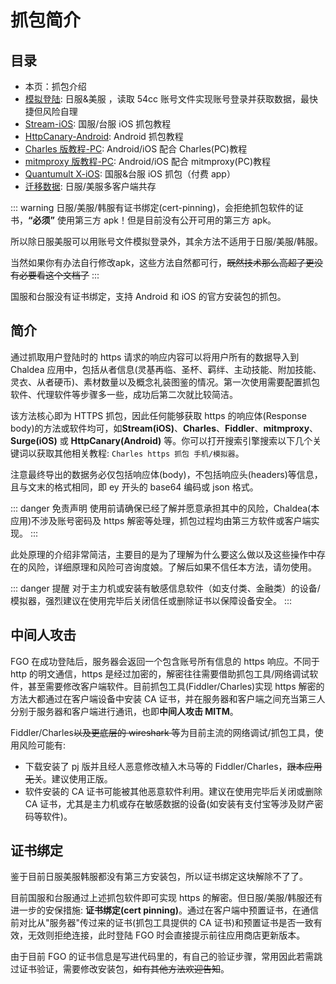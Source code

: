 # 抓包简介

## 目录

- 本页：抓包介绍
- [模拟登陆](./auto_login.md): 日服&美服 ，读取 54cc 账号文件实现账号登录并获取数据，最快捷但风险自理
- [Stream-iOS](./stream.md): 国服/台服 iOS 抓包教程
- [HttpCanary-Android](./httpcanary.md): Android 抓包教程
- [Charles 版教程-PC](./charles.md): Android/iOS 配合 Charles(PC)教程
- [mitmproxy 版教程-PC](./mitmproxy.md): Android/iOS 配合 mitmproxy(PC)教程
- [Quantumult X-iOS](./quantumultx.md): 国服&台服 iOS 抓包（付费 app）
- [迁移数据](./transfer_data.md): 日服/美服多客户端共存

::: warning
日服/美服/韩服有证书绑定(cert-pinning)，会拒绝抓包软件的证书，**“必须”** 使用第三方 apk！但是目前没有公开可用的第三方 apk。

所以除日服美服可以用账号文件模拟登录外，其余方法不适用于日服/美服/韩服。

当然如果你有办法自行修改apk，这些方法自然都可行，~~既然技术那么高超了更没有必要看这个文档了~~
:::

国服和台服没有证书绑定，支持 Android 和 iOS 的官方安装包的抓包。

## 简介

通过抓取用户登陆时的 https 请求的响应内容可以将用户所有的数据导入到 Chaldea 应用中，包括从者信息(灵基再临、圣杯、羁绊、主动技能、附加技能、灵衣、从者硬币)、素材数量以及概念礼装图鉴的情况。第一次使用需要配置抓包软件、代理软件等步骤多一些，成功后第二次就比较简洁。

该方法核心即为 HTTPS 抓包，因此任何能够获取 https 的响应体(Response body)的方法或软件均可，如**Stream(iOS)**、**Charles**、**Fiddler**、**mitmproxy**、**Surge(iOS)** 或 **HttpCanary(Android)** 等。你可以打开搜索引擎搜索以下几个关键词以获取其他相关教程: `Charles https 抓包 手机/模拟器`。

注意最终导出的数据务必仅包括响应体(body)，不包括响应头(headers)等信息，且与文末的格式相同，即 ey 开头的 base64 编码或 json 格式。

::: danger 免责声明
使用前请确保已经了解并愿意承担其中的风险，Chaldea(本应用)不涉及账号密码及 https 解密等处理，抓包过程均由第三方软件或客户端实现。
:::

此处原理的介绍非常简洁，主要目的是为了理解为什么要这么做以及这些操作中存在的风险，详细原理和风险可咨询度娘。了解后如果不信任本方法，请勿使用。

::: danger 提醒
对于主力机或安装有敏感信息软件（如支付类、金融类）的设备/模拟器，强烈建议在使用完毕后关闭信任或删除证书以保障设备安全。
:::

## 中间人攻击

FGO 在成功登陆后，服务器会返回一个包含账号所有信息的 https 响应。不同于 http 的明文通信，https 是经过加密的，解密往往需要借助抓包工具/网络调试软件，甚至需要修改客户端软件。目前抓包工具(Fiddler/Charles)实现 https 解密的方法大都通过在客户端设备中安装 CA 证书，并在服务器和客户端之间充当第三人分别于服务器和客户端进行通讯，也即**中间人攻击 MITM**。

Fiddler/Charles~~以及更底层的 wireshark 等~~为目前主流的网络调试/抓包工具，使用风险可能有:

- 下载安装了 pj 版并且经人恶意修改植入木马等的 Fiddler/Charles，~~跟本应用无关~~。建议使用正版。
- 软件安装的 CA 证书可能被其他恶意软件利用。建议在使用完毕后关闭或删除 CA 证书，尤其是主力机或存在敏感数据的设备(如安装有支付宝等涉及财产密码等软件)。

## 证书绑定

鉴于目前日服美服韩服都没有第三方安装包，所以证书绑定这块解除不了了。

目前国服和台服通过上述抓包软件即可实现 https 的解密。但日服/美服/韩服还有进一步的安保措施: **证书绑定(cert pinning)**。通过在客户端中预置证书，在通信前对比从"服务器"传过来的证书(抓包工具提供的 CA 证书)和预置证书是否一致有效，无效则拒绝连接，此时登陆 FGO 时会直接提示前往应用商店更新版本。

由于目前 FGO 的证书信息是写进代码里的，有自己的验证步骤，常用因此若需跳过证书验证，需要修改安装包，~~如有其他方法欢迎告知~~。
